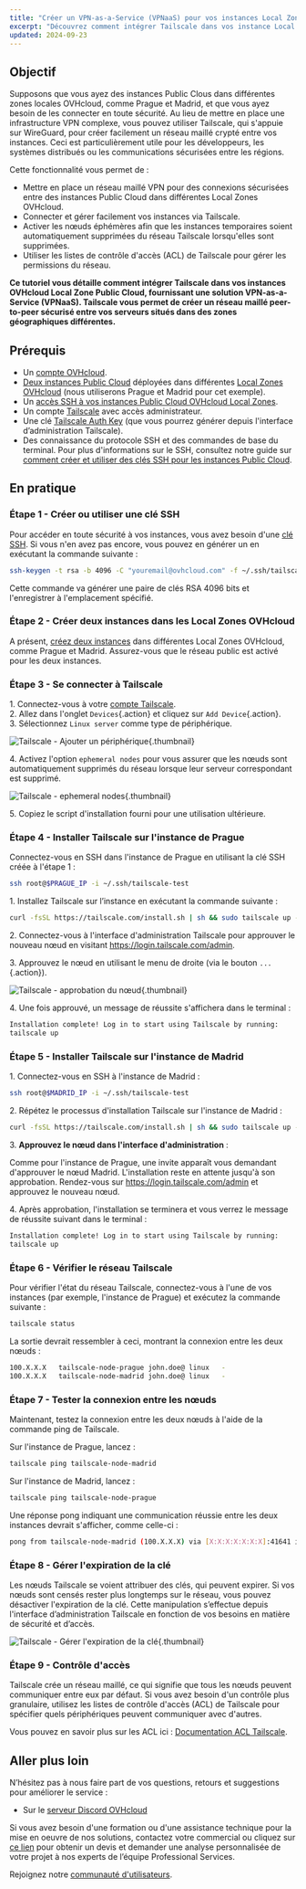 ```yaml
---
title: "Créer un VPN-as-a-Service (VPNaaS) pour vos instances Local Zones avec Tailscale"
excerpt: "Découvrez comment intégrer Tailscale dans vos instance Local Zones OVHcloud pour mettre en place une solution VPN-as-a-Service (VPNaaS)"
updated: 2024-09-23
---
```


## Objectif

Supposons que vous ayez des instances Public Clous dans différentes zones locales OVHcloud, comme Prague et Madrid, et que vous ayez besoin de les connecter en toute sécurité. Au lieu de mettre en place une infrastructure VPN complexe, vous pouvez utiliser Tailscale, qui s'appuie sur WireGuard, pour créer facilement un réseau maillé crypté entre vos instances. Ceci est particulièrement utile pour les développeurs, les systèmes distribués ou les communications sécurisées entre les régions.

Cette fonctionnalité vous permet de :

- Mettre en place un réseau maillé VPN pour des connexions sécurisées entre des instances Public Cloud dans différentes Local Zones OVHcloud.
- Connecter et gérer facilement vos instances via Tailscale.
- Activer les nœuds éphémères afin que les instances temporaires soient automatiquement supprimées du réseau Tailscale lorsqu'elles sont supprimées.
- Utiliser les listes de contrôle d'accès (ACL) de Tailscale pour gérer les permissions du réseau.

**Ce tutoriel vous détaille comment intégrer Tailscale dans vos instances OVHcloud Local Zone Public Cloud, fournissant une solution VPN-as-a-Service (VPNaaS). Tailscale vous permet de créer un réseau maillé peer-to-peer sécurisé entre vos serveurs situés dans des zones géographiques différentes.**

## Prérequis

- Un [compte OVHcloud](/pages/account_and_service_management/account_information/ovhcloud-account-creation).
- [Deux instances Public Cloud](/pages/public_cloud/compute/public-cloud-first-steps) déployées dans différentes [Local Zones OVHcloud](/links/public-cloud/local-zones) (nous utiliserons Prague et Madrid pour cet exemple).
- Un [accès SSH à vos instances Public Cloud OVHcloud Local Zones](/pages/public_cloud/compute/creating-ssh-keys-pci).
- Un compte [Tailscale](https://tailscale.com/) avec accès administrateur.
- Une clé [Tailscale Auth Key](https://tailscale.com/kb/1085/auth-keys) (que vous pourrez générer depuis l'interface d’administration Tailscale).
- Des connaissance du protocole SSH et des commandes de base du terminal. Pour plus d'informations sur le SSH, consultez notre guide sur [comment créer et utiliser des clés SSH pour les instances Public Cloud](/pages/public_cloud/compute/creating-ssh-keys-pci).

## En pratique

### Étape 1 - Créer ou utiliser une clé SSH

Pour accéder en toute sécurité à vos instances, vous avez besoin d'une [clé SSH](/pages/public_cloud/compute/creating-ssh-keys-pci). Si vous n'en avez pas encore, vous pouvez en générer un en exécutant la commande suivante :

```bash
ssh-keygen -t rsa -b 4096 -C "youremail@ovhcloud.com" -f ~/.ssh/tailscale-test -N ""
```

Cette commande va générer une paire de clés RSA 4096 bits et l'enregistrer à l'emplacement spécifié.

### Étape 2 - Créer deux instances dans les Local Zones OVHcloud

A présent, [créez deux instances](/pages/public_cloud/compute/public-cloud-first-steps) dans différentes Local Zones OVHcloud, comme Prague et Madrid. Assurez-vous que le réseau public est activé pour les deux instances.

### Étape 3 - Se connecter à Tailscale

1\. Connectez-vous à votre [compte Tailscale](https://login.tailscale.com/).  
2\. Allez dans l'onglet `Devices`{.action} et cliquez sur `Add Device`{.action}.  
3\. Sélectionnez `Linux server` comme type de périphérique.

![Tailscale - Ajouter un périphérique](images/tailscale01.png){.thumbnail}

4\. Activez l'option `ephemeral nodes` pour vous assurer que les nœuds sont automatiquement supprimés du réseau lorsque leur serveur correspondant est supprimé.

![Tailscale - ephemeral nodes](images/tailscale02.png){.thumbnail}

5\. Copiez le script d'installation fourni pour une utilisation ultérieure.

### Étape 4 - Installer Tailscale sur l'instance de Prague

Connectez-vous en SSH dans l'instance de Prague en utilisant la clé SSH créée à l'étape 1 :

```bash
ssh root@$PRAGUE_IP -i ~/.ssh/tailscale-test
```

1\. Installez Tailscale sur l’instance en exécutant la commande suivante :

```bash
curl -fsSL https://tailscale.com/install.sh | sh && sudo tailscale up --auth-key=$TAILSCALE-KEY
```

2\. Connectez-vous à l'interface d'administration Tailscale pour approuver le nouveau nœud en visitant <https://login.tailscale.com/admin>.

3\. Approuvez le nœud en utilisant le menu de droite (via le bouton `...`{.action}).

![Tailscale - approbation du nœud](images/tailscale03.png){.thumbnail}

4\. Une fois approuvé, un message de réussite s'affichera dans le terminal :

```bash
Installation complete! Log in to start using Tailscale by running:
tailscale up
```

### Étape 5 - Installer Tailscale sur l'instance de Madrid

1\. Connectez-vous en SSH à l'instance de Madrid :

```bash
ssh root@$MADRID_IP -i ~/.ssh/tailscale-test
```

2\. Répétez le processus d'installation Tailscale sur l'instance de Madrid :

```bash
curl -fsSL https://tailscale.com/install.sh | sh && sudo tailscale up --auth-key=$TAILSCALE-KEY
```

3\. **Approuvez le nœud dans l'interface d'administration** :

Comme pour l'instance de Prague, une invite apparaît vous demandant d'approuver le nœud Madrid. L'installation reste en attente jusqu'à son approbation.
Rendez-vous sur <https://login.tailscale.com/admin> et approuvez le nouveau nœud.

4\. Après approbation, l'installation se terminera et vous verrez le message de réussite suivant dans le terminal :

```bash
Installation complete! Log in to start using Tailscale by running:
tailscale up
```

### Étape 6 - Vérifier le réseau Tailscale

Pour vérifier l'état du réseau Tailscale, connectez-vous à l'une de vos instances (par exemple, l'instance de Prague) et exécutez la commande suivante :

```bash
tailscale status
```

La sortie devrait ressembler à ceci, montrant la connexion entre les deux nœuds :

```bash
100.X.X.X   tailscale-node-prague john.doe@ linux   -
100.X.X.X   tailscale-node-madrid john.doe@ linux   -
```

### Étape 7 - Tester la connexion entre les nœuds

Maintenant, testez la connexion entre les deux nœuds à l'aide de la commande ping de Tailscale.

Sur l'instance de Prague, lancez :

```bash
tailscale ping tailscale-node-madrid
```

Sur l'instance de Madrid, lancez :

```bash
tailscale ping tailscale-node-prague
```

Une réponse pong indiquant une communication réussie entre les deux instances devrait s'afficher, comme celle-ci :

```bash
pong from tailscale-node-madrid (100.X.X.X) via [X:X:X:X:X:X:X]:41641 in 34ms
```

### Étape 8 - Gérer l'expiration de la clé

Les nœuds Tailscale se voient attribuer des clés, qui peuvent expirer. Si vos nœuds sont censés rester plus longtemps sur le réseau, vous pouvez désactiver l'expiration de la clé. Cette manipulation s’effectue depuis l'interface d’administration Tailscale en fonction de vos besoins en matière de sécurité et d’accès.

![Tailscale - Gérer l'expiration de la clé](images/tailscale04.png){.thumbnail}

### Étape 9 - Contrôle d'accès

Tailscale crée un réseau maillé, ce qui signifie que tous les nœuds peuvent communiquer entre eux par défaut. Si vous avez besoin d'un contrôle plus granulaire, utilisez les listes de contrôle d'accès (ACL) de Tailscale pour spécifier quels périphériques peuvent communiquer avec d'autres.

Vous pouvez en savoir plus sur les ACL ici : [Documentation ACL Tailscale](https://tailscale.com/kb/1393/access-control).

## Aller plus loin

N’hésitez pas à nous faire part de vos questions, retours et suggestions pour améliorer le service :

- Sur le [serveur Discord OVHcloud](https://discord.gg/ovhcloud)

Si vous avez besoin d'une formation ou d'une assistance technique pour la mise en oeuvre de nos solutions, contactez votre commercial ou cliquez sur [ce lien](/links/professional-services) pour obtenir un devis et demander une analyse personnalisée de votre projet à nos experts de l’équipe Professional Services.

Rejoignez notre [communauté d'utilisateurs](/links/community).
